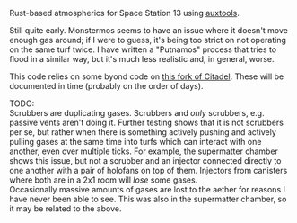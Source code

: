 Rust-based atmospherics for Space Station 13 using [auxtools](https://github.com/willox/auxtools).

Still quite early. Monstermos seems to have an issue where it doesn't move enough gas around; if I were to guess, it's being too strict on not operating on the same turf twice. I have written a "Putnamos" process that tries to flood in a similar way, but it's much less realistic and, in general, worse.

This code relies on some byond code on [this fork of Citadel](https://github.com/Putnam3145/Citadel-Station-13/tree/auxtools-atmos). These will be documented in time (probably on the order of days).

TODO:  
Scrubbers are duplicating gases. Scrubbers and *only* scrubbers, e.g. passive vents aren't doing it. Further testing shows that it is not scrubbers per se, but rather when there is something actively pushing and actively pulling gases at the same time into turfs which can interact with one another, even over multiple ticks. For example, the supermatter chamber shows this issue, but not a scrubber and an injector connected directly to one another with a pair of holofans on top of them. Injectors from canisters where both are in a 2x1 room will *lose* some gases.  
Occasionally massive amounts of gases are lost to the aether for reasons I have never been able to see. This was also in the supermatter chamber, so it may be related to the above.
